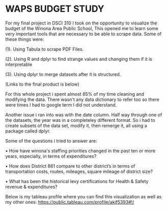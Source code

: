 # WAPS BUDGET STUDY


For my final project in DSCI 310 I took on the opportunity to visualize the budget of the Winona Area Public School, 
This opened me to learn some very important tools that are necessary to be able to scrape data. Some of these things were: 

(1). Using Tabula to scrape PDF Files. 

(2). Using R and dplyr to find strange values and changing them if it is interpretable

(3). Using dplyr to merge datasets after it is structured. 

(Links to the final product is below)





For this whole project i spent almost 85% of my time cleaning and modifying the data. There wasn't any data dictionary to refer too so there were times I had to google term I did not understand. 

Another issue i ran into was with the date column. Half way through one of the datasets, the year was in a completeley different format. So i had to create subsets of the data set, modify it, then remerge it, all using a package called dplyr. 

Some of the questions i tried to answer are:

• How have winona's staffing priorities changed in the past ten or more years, especially, in terms of expenditures? 

• How does District 861 compare to other district’s in terms of transportation costs, routes, mileages, square mileage of district size? 

• What has been the historical levy certifications for Health & Safety revenue & expenditures? 


Below is my tableau profile where you can find this visualization as well as my other ones: https://public.tableau.com/profile/akif5393#!/
